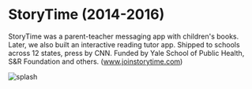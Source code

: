 # StoryTime (2014-2016) 
StoryTime was a parent-teacher messaging app with children's books. Later, we also built an interactive reading tutor app. Shipped to schools across 12 states, press by CNN. Funded by Yale School of Public Health, S&R Foundation and others. (www.joinstorytime.com)

![splash](https://s3-us-west-2.amazonaws.com/readup-now/website/git-splash-2.jpg)
